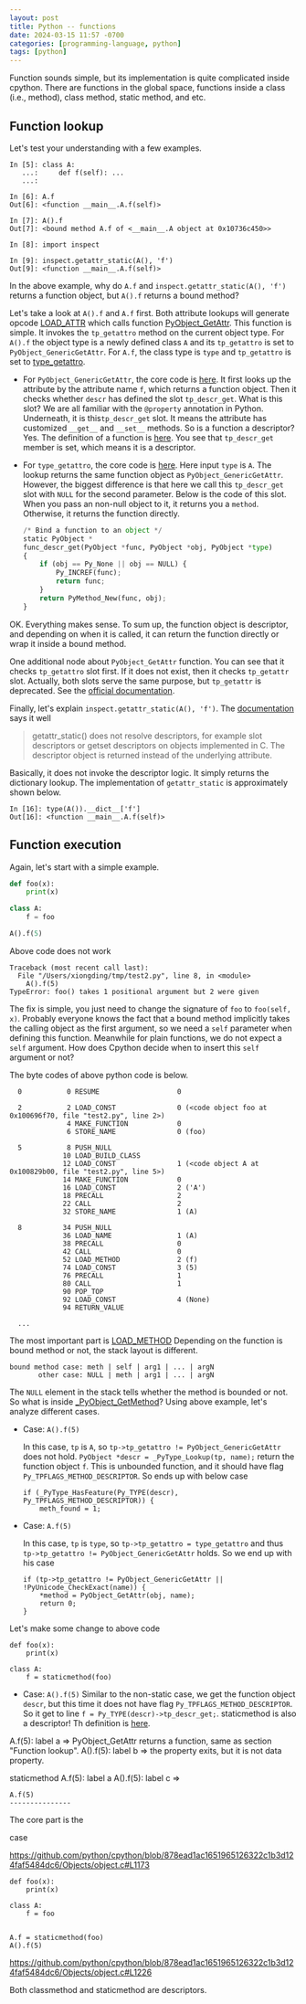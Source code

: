 ```yaml
---
layout: post
title: Python -- functions
date: 2024-03-15 11:57 -0700
categories: [programming-language, python]
tags: [python]
---
```


Function sounds simple, but its implementation is quite complicated inside
cpython. There are functions in the global space, functions inside a class
(i.e., method), class method, static method, and etc.

## Function lookup

Let's test your understanding with a few examples.

```
In [5]: class A:
   ...:     def f(self): ...
   ...:

In [6]: A.f
Out[6]: <function __main__.A.f(self)>

In [7]: A().f
Out[7]: <bound method A.f of <__main__.A object at 0x10736c450>>

In [8]: import inspect

In [9]: inspect.getattr_static(A(), 'f')
Out[9]: <function __main__.A.f(self)>
```

In the above example, why do `A.f` and `inspect.getattr_static(A(), 'f')`
returns a function object, but `A().f` returns a bound method?

Let's take a look at `A().f` and `A.f` first. Both attribute lookups will
generate opcode
[LOAD_ATTR](https://github.com/python/cpython/blob/878ead1ac1651965126322c1b3d124faf5484dc6/Python/ceval.c#L3460)
which calls function
[PyObject_GetAttr](https://github.com/python/cpython/blob/878ead1ac1651965126322c1b3d124faf5484dc6/Objects/object.c#L904).
This function is simple. It invokes the `tp_getattro` method on the current
object type. For `A().f` the object type is a newly defined class `A` and its
`tp_getattro` is set to `PyObject_GenericGetAttr`. For `A.f`, the class type is
`type` and `tp_getattro` is set to
[type_getattro](https://github.com/python/cpython/blob/878ead1ac1651965126322c1b3d124faf5484dc6/Objects/typeobject.c#L4410).

- For `PyObject_GenericGetAttr`, the core code is
  [here](https://github.com/python/cpython/blob/878ead1ac1651965126322c1b3d124faf5484dc6/Objects/object.c#L1271-1283).
  It first looks up the attribute by the attribute name `f`, which returns a
  function object. Then it checks whether `descr` has defined the slot
  `tp_descr_get`. What is this slot? We are all familiar with the `@property`
  annotation in Python. Underneath, it is this`tp_descr_get` slot. It means the
  attribute has customized `__get__` and `__set__` methods. So is a function a
  descriptor? Yes. The definition of a function is
  [here](https://github.com/python/cpython/blob/878ead1ac1651965126322c1b3d124faf5484dc6/Objects/funcobject.c#L757).
  You see that `tp_descr_get` member is set, which means it is a descriptor.

- For `type_getattro`, the core code is
  [here](https://github.com/python/cpython/blob/878ead1ac1651965126322c1b3d124faf5484dc6/Objects/typeobject.c#L3946-L3960).
  Here input `type` is `A`. The lookup returns the same function object as
  `PyObject_GenericGetAttr`. However, the biggest difference is that here we
  call this `tp_descr_get` slot with `NULL` for the second parameter. Below is
  the code of this slot. When you pass an non-null object to it, it returns you
  a `method`. Otherwise, it returns the function directly.

  ```python
  /* Bind a function to an object */
  static PyObject *
  func_descr_get(PyObject *func, PyObject *obj, PyObject *type)
  {
      if (obj == Py_None || obj == NULL) {
          Py_INCREF(func);
          return func;
      }
      return PyMethod_New(func, obj);
  }
  ```

OK. Everything makes sense. To sum up, the function object is descriptor, and
depending on when it is called, it can return the function directly or wrap it
inside a bound method.

One additional node about `PyObject_GetAttr` function. You can see that it
checks `tp_getattro` slot first. If it does not exist, then it checks
`tp_getattr` slot. Actually, both slots serve the same purpose, but
`tp_getattr` is deprecated. See the
[official documentation](https://github.com/python/cpython/blob/878ead1ac1651965126322c1b3d124faf5484dc6/Doc/c-api/typeobj.rst#L759).

Finally, let's explain `inspect.getattr_static(A(), 'f')`. The
[documentation](https://docs.python.org/3/library/inspect.html#inspect.getattr_static)
says it well

> getattr_static() does not resolve descriptors, for example slot descriptors
> or getset descriptors on objects implemented in C. The descriptor object is
> returned instead of the underlying attribute.

Basically, it does not invoke the descriptor logic. It simply returns the
dictionary lookup. The implementation of `getattr_static` is approximately
shown below.

```
In [16]: type(A()).__dict__['f']
Out[16]: <function __main__.A.f(self)>
```

## Function execution

Again, let's start with a simple example.

```python
def foo(x):
    print(x)

class A:
    f = foo

A().f(5)
```

Above code does not work

```
Traceback (most recent call last):
  File "/Users/xiongding/tmp/test2.py", line 8, in <module>
    A().f(5)
TypeError: foo() takes 1 positional argument but 2 were given
```

The fix is simple, you just need to change the signature of `foo` to
`foo(self, x)`. Probably everyone knows the fact that a bound method implicitly
takes the calling object as the first argument, so we need a `self` parameter
when defining this function. Meanwhile for plain functions, we do not expect a
`self` argument. How does Cpython decide when to insert this `self` argument or
not?

The byte codes of above python code is below.

```
  0           0 RESUME                   0

  2           2 LOAD_CONST               0 (<code object foo at 0x100696f70, file "test2.py", line 2>)
              4 MAKE_FUNCTION            0
              6 STORE_NAME               0 (foo)

  5           8 PUSH_NULL
             10 LOAD_BUILD_CLASS
             12 LOAD_CONST               1 (<code object A at 0x100829b00, file "test2.py", line 5>)
             14 MAKE_FUNCTION            0
             16 LOAD_CONST               2 ('A')
             18 PRECALL                  2
             22 CALL                     2
             32 STORE_NAME               1 (A)

  8          34 PUSH_NULL
             36 LOAD_NAME                1 (A)
             38 PRECALL                  0
             42 CALL                     0
             52 LOAD_METHOD              2 (f)
             74 LOAD_CONST               3 (5)
             76 PRECALL                  1
             80 CALL                     1
             90 POP_TOP
             92 LOAD_CONST               4 (None)
             94 RETURN_VALUE

  ...
```

The most important part is
[LOAD_METHOD](https://github.com/python/cpython/blob/878ead1ac1651965126322c1b3d124faf5484dc6/Python/ceval.c#L4483)
Depending on the function is bound method or not, the stack layout is
different.

```
bound method case: meth | self | arg1 | ... | argN
       other case: NULL | meth | arg1 | ... | argN
```

The `NULL` element in the stack tells whether the method is bounded or not. So
what is inside
[\_PyObject_GetMethod](https://github.com/python/cpython/blob/878ead1ac1651965126322c1b3d124faf5484dc6/Objects/object.c#L1150)?
Using above example, let's analyze different cases.

- Case: `A().f(5)`

  In this case, `tp` is `A`, so `tp->tp_getattro != PyObject_GenericGetAttr`
  does not hold. `PyObject *descr = _PyType_Lookup(tp, name);` return the
  function object `f`. This is unbounded function, and it should have flag
  `Py_TPFLAGS_METHOD_DESCRIPTOR`. So ends up with below case

  ```
  if (_PyType_HasFeature(Py_TYPE(descr), Py_TPFLAGS_METHOD_DESCRIPTOR)) {
      meth_found = 1;
  ```

- Case: `A.f(5)`

  In this case, `tp` is `type`, so `tp->tp_getattro = type_getattro` and thus
  `tp->tp_getattro != PyObject_GenericGetAttr` holds. So we end up with his
  case

  ```
  if (tp->tp_getattro != PyObject_GenericGetAttr || !PyUnicode_CheckExact(name)) {
      *method = PyObject_GetAttr(obj, name);
      return 0;
  }
  ```

Let's make some change to above code

```
def foo(x):
    print(x)

class A:
    f = staticmethod(foo)
```

- Case: `A().f(5)` Similar to the non-static case, we get the function object
  `descr`, but this time it does not have flag `Py_TPFLAGS_METHOD_DESCRIPTOR`.
  So it get to line `f = Py_TYPE(descr)->tp_descr_get;`. staticmethod is also a
  descriptor! Th definition is
  [here](https://github.com/python/cpython/blob/878ead1ac1651965126322c1b3d124faf5484dc6/Objects/funcobject.c#L1213).

A.f(5): label a => PyObject_GetAttr returns a function, same as section
"Function lookup". A().f(5): label b => the property exits, but it is not data
property.

staticmethod A.f(5): label a A().f(5): label c =>

```
A.f(5)
---------------
```

The core part is the

case

https://github.com/python/cpython/blob/878ead1ac1651965126322c1b3d124faf5484dc6/Objects/object.c#L1173

```
def foo(x):
    print(x)

class A:
    f = foo


A.f = staticmethod(foo)
A().f(5)
```

https://github.com/python/cpython/blob/878ead1ac1651965126322c1b3d124faf5484dc6/Objects/object.c#L1226

Both classmethod and staticmethod are descriptors.
